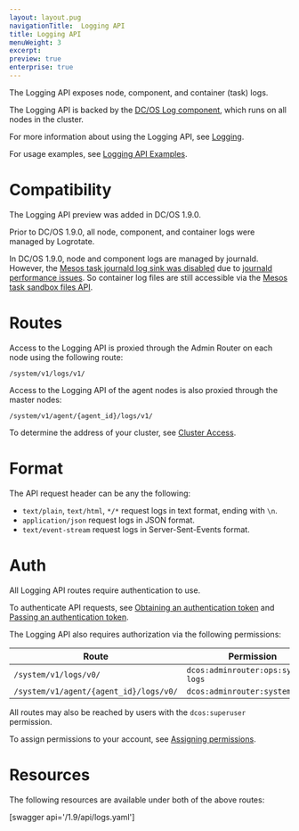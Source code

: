 ```yaml
---
layout: layout.pug
navigationTitle:  Logging API
title: Logging API
menuWeight: 3
excerpt:
preview: true
enterprise: true
---
```


The Logging API exposes node, component, and container (task) logs.

The Logging API is backed by the [DC/OS Log component](/1.9/overview/architecture/components/#dcos-log), which runs on all nodes in the cluster.

For more information about using the Logging API, see [Logging](/1.9/monitoring/logging/).

For usage examples, see [Logging API Examples](/1.9/monitoring/logging/logging-api-examples/).


# Compatibility

The Logging API preview was added in DC/OS 1.9.0.

Prior to DC/OS 1.9.0, all node, component, and container logs were managed by Logrotate.

In DC/OS 1.9.0, node and component logs are managed by journald. However, the [Mesos task journald log sink was disabled](https://github.com/dcos/dcos/pull/1269) due to [journald performance issues](https://github.com/systemd/systemd/issues/5102). So container log files are still accessible via the [Mesos task sandbox files API](http://mesos.apache.org/documentation/latest/sandbox/).


# Routes

Access to the Logging API is proxied through the Admin Router on each node using the following route:

```
/system/v1/logs/v1/
```

Access to the Logging API of the agent nodes is also proxied through the master nodes:

```
/system/v1/agent/{agent_id}/logs/v1/
```

To determine the address of your cluster, see [Cluster Access](/1.9/api/access/).


# Format

The API request header can be any the following:

- `text/plain`, `text/html`, `*/*` request logs in text format, ending with `\n`.
- `application/json` request logs in JSON format.
- `text/event-stream` request logs in Server-Sent-Events format.


# Auth

All Logging API routes require authentication to use.

To authenticate API requests, see [Obtaining an authentication token](/1.9/security/ent/iam-api/#obtaining-an-authentication-token) and [Passing an authentication token](/1.9/security/ent/iam-api/#passing-an-authentication-token).

The Logging API also requires authorization via the following permissions:

| Route | Permission |
|-------|----------|
| `/system/v1/logs/v0/` | `dcos:adminrouter:ops:system-logs` |
| `/system/v1/agent/{agent_id}/logs/v0/` | `dcos:adminrouter:system:agent` |

All routes may also be reached by users with the `dcos:superuser` permission.

To assign permissions to your account, see [Assigning permissions](/1.9/security/ent/perms-reference/).


# Resources

The following resources are available under both of the above routes:

[swagger api='/1.9/api/logs.yaml']

